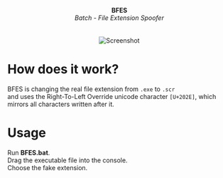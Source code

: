 <p align="center">
	<b>BFES</b>
	<br>
	<i>Batch - File Extension Spoofer</i>
	<br><br><br>
	<img alt="Screenshot" src="https://media.discordapp.net/attachments/935221979328417845/935222024790491188/unknown.png">
</p>

# How does it work?
BFES is changing the real file extension from `.exe` to `.scr` \
and uses the Right-To-Left Override unicode character `[U+202E]`, which mirrors all characters written after it.

# Usage
Run **BFES.bat**.\
Drag the executable file into the console.\
Choose the fake extension.
